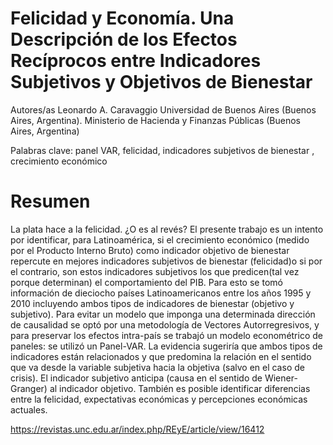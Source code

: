 # Felicidad y Economía. Una Descripción de los Efectos Recíprocos entre Indicadores Subjetivos y Objetivos de Bienestar

Autores/as
Leonardo A. Caravaggio
Universidad de Buenos Aires (Buenos Aires, Argentina). Ministerio de Hacienda y Finanzas Públicas (Buenos Aires, Argentina)

Palabras clave: panel VAR, felicidad, indicadores subjetivos de bienestar , crecimiento económico

# Resumen
La plata hace a la felicidad. ¿O es al revés? El presente trabajo es un intento por identificar, para Latinoamérica, si el crecimiento económico (medido por el Producto Interno Bruto) como indicador objetivo de bienestar repercute en mejores indicadores subjetivos de bienestar (felicidad)o si por el contrario, son estos indicadores subjetivos los que predicen(tal vez porque determinan) el comportamiento del PIB. Para esto se tomó información de dieciocho países Latinoamericanos entre los años 1995 y 2010 incluyendo ambos tipos de indicadores de bienestar (objetivo y subjetivo). Para evitar un modelo que imponga una determinada dirección de causalidad se optó por una metodología de Vectores Autorregresivos, y para preservar los efectos intra-país se trabajó un modelo econométrico de paneles: se utilizó un Panel-VAR. La evidencia sugeriría que ambos tipos de indicadores están relacionados y que predomina la relación en el sentido que va desde la variable subjetiva hacia la objetiva (salvo en el caso de crisis). El indicador subjetivo anticipa (causa en el sentido de Wiener-Granger) al indicador objetivo. También es posible identificar diferencias entre la felicidad, expectativas económicas y percepciones económicas actuales.

https://revistas.unc.edu.ar/index.php/REyE/article/view/16412
